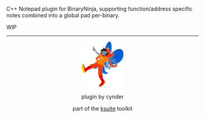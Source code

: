 C++ Notepad plugin for BinaryNinja, supporting function/address specific notes
combined into a global pad per-binary.

WIP

---

<p align=center>
<img src=".github/vri.png" alt="vri" width=110px>
</p> 
<p align=center>
plugin by cynder
</p>
<p align=center>
part of the <a href="https://github.com/cxnder/ksuite">ksuite</a> toolkit
</p>

